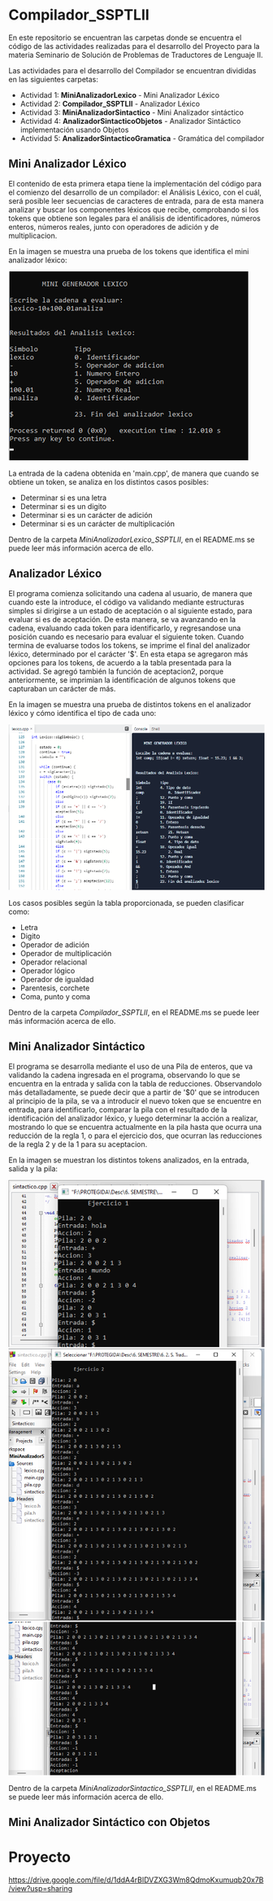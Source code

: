 # Compilador_SSPTLII

En este repositorio se encuentran las carpetas donde se encuentra el código de las actividades realizadas para el desarrollo del Proyecto para la materia Seminario de Solución de Problemas de Traductores de Lenguaje II.

Las actividades para el desarrollo del Compilador se encuentran divididas en las siguientes carpetas:

* Actividad 1: **MiniAnalizadorLexico** - Mini Analizador Léxico
* Actividad 2: **Compilador_SSPTLII** - Analizador Léxico
* Actividad 3: **MiniAnalizadorSintactico** - Mini Analizador sintáctico
* Actividad 4: **AnalizadorSintacticoObjetos** - Analizador Sintáctico implementación usando Objetos
* Actividad 5: **AnalizadorSintacticoGramatica** - Gramática del compilador




## Mini Analizador Léxico

El contenido de esta primera etapa tiene la implementación del código para el comienzo del desarrollo de un compilador: el Análisis Léxico, con el cuál, será posible  leer secuencias de caracteres de entrada, para de esta manera analizar y buscar los componentes léxicos que recibe, comprobando si los tokens que obtiene son legales para el análisis de identificadores, números enteros, números reales, junto con operadores de adición y de multiplicacion.

En la imagen se muestra una prueba de los tokens que identifica el mini analizador léxico:

<img src="./MiniAnalizadorLexico_SSPTLII/images/funcionamiento-mini-analizador-lexico.png">

La entrada de la cadena obtenida en 'main.cpp', de manera que cuando se obtiene un token, se analiza en los distintos casos posibles:
- Determinar si es una letra
- Determinar si es un digito
- Determinar si es un carácter de adición
- Determinar si es un carácter de multiplicación

Dentro de la carpeta *MiniAnalizadorLexico_SSPTLII*, en el README.ms se puede leer más información acerca de ello.


## Analizador Léxico

El programa comienza solicitando una cadena al usuario, de manera que cuando este la introduce, el código va validando mediante estructuras simples si dirigirse a un estado de aceptación o al siguiente estado, para evaluar si es de aceptación. De esta manera, se va avanzando en la cadena, evaluando cada token para identificarlo, y regresandose una posición cuando es necesario para evaluar el siguiente token. Cuando termina de evaluarse todos los tokens, se imprime el final del analizador léxico, determinado por el carácter '$'.
En esta etapa se agregaron más opciones para los tokens, de acuerdo a la tabla presentada para la actividad. Se agregó también la función de aceptacion2, porque anteriormente, se imprimian la identificación de algunos tokens que capturaban un carácter de más. 

En la imagen se muestra una prueba de distintos tokens en el analizador léxico y cómo identifica el tipo de cada uno:

<img src="./Compilador_SSPTLII/images/funcionamiento-del-analizador-lexico.png">

Los casos posibles según la tabla proporcionada, se pueden clasificar como:
- Letra
- Digito
- Operador de adición
- Operador de multiplicación
- Operador relacional
- Operador lógico
- Operador de igualdad
- Parentesis, corchete
- Coma, punto y coma

Dentro de la carpeta *Compilador_SSPTLII*, en el README.ms se puede leer más información acerca de ello.


## Mini Analizador Sintáctico

El programa se desarrolla mediante el uso de una Pila de enteros, que va validando la cadena ingresada en el programa, observando lo que se encuentra en la entrada y salida con la tabla de reducciones. Observandolo más detalladamente, se puede decir que a partir de '$0' que se introducen al principio de la pila, se va a introducir el nuevo token que se encuentre en entrada, para identificarlo, comparar la pila con el resultado de la identificación del analizador léxico, y luego determinar la acción a realizar, mostrando lo que se encuentra actualmente en la pila hasta que ocurra una reducción de la regla 1, o para el ejercicio dos, que ocurran las reducciones de la regla 2 y de la 1 para su aceptacion.

En la imagen se muestran los distintos tokens analizados, en la entrada, salida y la pila:

<img src="./MiniAnalizadorSintactico_SSPTLII/images/Funcionamiento_del_mini_analizador_sintactico.png">
<img src="./MiniAnalizadorSintactico_SSPTLII/images/Funcionamiento_del_mini_analizador_sintactico_e2_1.png">
<img src="./MiniAnalizadorSintactico_SSPTLII/images/Funcionamiento_del_mini_analizador_sintactico_e2_2.png">

Dentro de la carpeta *MiniAnalizadorSintactico_SSPTLII*, en el README.ms se puede leer más información acerca de ello.

## Mini Analizador Sintáctico con Objetos




# Proyecto

https://drive.google.com/file/d/1ddA4rBIDVZXG3Wm8QdmoKxumuqb20x7B/view?usp=sharing

